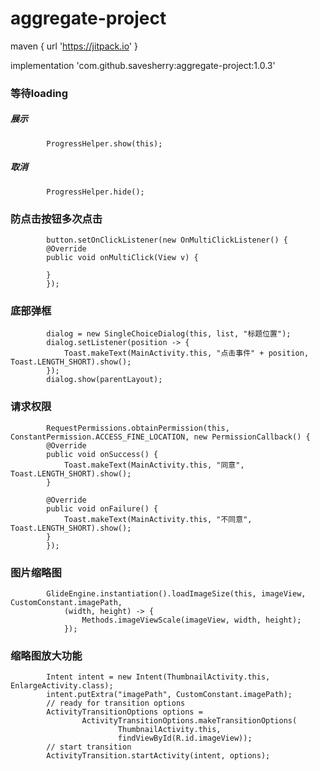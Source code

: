 # aggregate-project

maven { url 'https://jitpack.io' }

implementation 'com.github.savesherry:aggregate-project:1.0.3'


### 等待loading

##### 展示
            ProgressHelper.show(this);
##### 取消
            ProgressHelper.hide();

### 防点击按钮多次点击

            button.setOnClickListener(new OnMultiClickListener() {
            @Override
            public void onMultiClick(View v) {

            }
            });

### 底部弹框

            dialog = new SingleChoiceDialog(this, list, "标题位置");
            dialog.setListener(position -> {
                Toast.makeText(MainActivity.this, "点击事件" + position, Toast.LENGTH_SHORT).show();
            });
            dialog.show(parentLayout);

### 请求权限

            RequestPermissions.obtainPermission(this, ConstantPermission.ACCESS_FINE_LOCATION, new PermissionCallback() {
            @Override
            public void onSuccess() {
                Toast.makeText(MainActivity.this, "同意", Toast.LENGTH_SHORT).show();
            }

            @Override
            public void onFailure() {
                Toast.makeText(MainActivity.this, "不同意", Toast.LENGTH_SHORT).show();
            }
            });
            
### 图片缩略图

            GlideEngine.instantiation().loadImageSize(this, imageView, CustomConstant.imagePath,
                (width, height) -> {
                    Methods.imageViewScale(imageView, width, height);
                });
                
### 缩略图放大功能

            Intent intent = new Intent(ThumbnailActivity.this, EnlargeActivity.class);
            intent.putExtra("imagePath", CustomConstant.imagePath);
            // ready for transition options
            ActivityTransitionOptions options =
                    ActivityTransitionOptions.makeTransitionOptions(
                            ThumbnailActivity.this,
                            findViewById(R.id.imageView));
            // start transition
            ActivityTransition.startActivity(intent, options);
